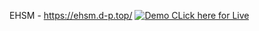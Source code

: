 EHSM - https://ehsm.d-p.top/
[![Demo CLick here for Live ](https://img.shields.io/badge/Your_Text-Color?style=for-the-badge&logo=github)](https://ehsm.d-p.top/) 
